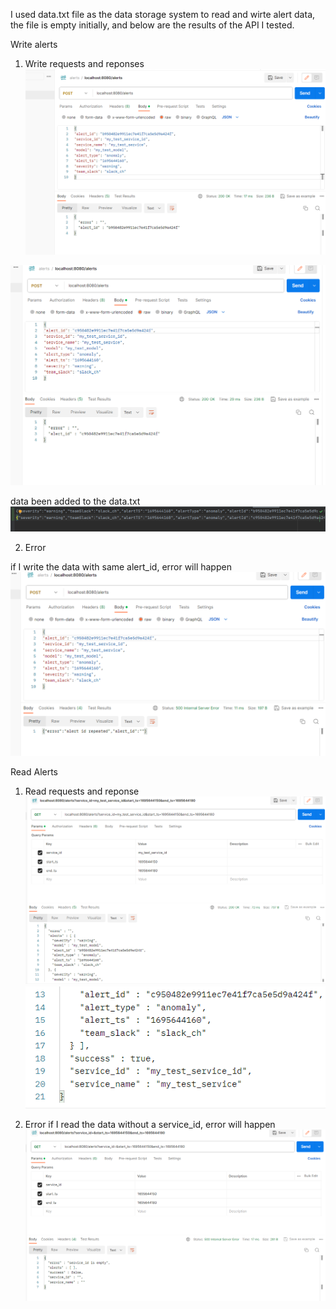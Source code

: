 I used data.txt file as the data storage system to read and wirte alert data, the file is empty initially, and below are the results of the API I tested.

Write alerts

1. Write requests and reponses
![img_1.png](img_1.png)

![img_3.png](img_3.png)

data been added to the data.txt
![img_4.png](img_4.png)

2. Error

if I write the data with same alert_id, error will happen
![img_5.png](img_5.png)


Read Alerts

1. Read requests and reponse
![img_6.png](img_6.png)
![img_7.png](img_7.png)

2. Error
 if I read the data without a service_id, error will happen
![img_8.png](img_8.png)


